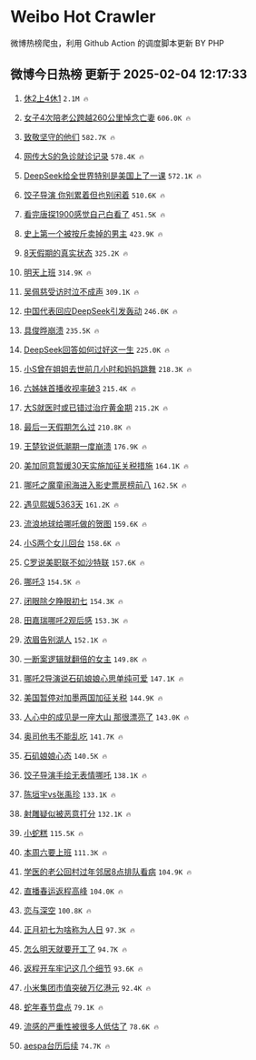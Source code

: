 # Weibo Hot Crawler 



微博热榜爬虫，利用 Github Action 的调度脚本更新 BY PHP 


## 微博今日热榜 更新于 2025-02-04 12:17:33 
1. [休2上4休1](https://s.weibo.com/weibo?q=%23%E4%BC%912%E4%B8%8A4%E4%BC%911%23&t=31&band_rank=1&Refer=top) `2.1M 🔥` 

1. [女子4次陪老公跨越260公里悼念亡妻](https://s.weibo.com/weibo?q=%23%E5%A5%B3%E5%AD%904%E6%AC%A1%E9%99%AA%E8%80%81%E5%85%AC%E8%B7%A8%E8%B6%8A260%E5%85%AC%E9%87%8C%E6%82%BC%E5%BF%B5%E4%BA%A1%E5%A6%BB%23&t=31&band_rank=2&Refer=top) `606.0K 🔥` 

1. [致敬坚守的他们](https://s.weibo.com/weibo?q=%23%E8%87%B4%E6%95%AC%E5%9D%9A%E5%AE%88%E7%9A%84%E4%BB%96%E4%BB%AC%23&t=31&band_rank=3&Refer=top) `582.7K 🔥` 

1. [网传大S的急诊就诊记录](https://s.weibo.com/weibo?q=%23%E7%BD%91%E4%BC%A0%E5%A4%A7S%E7%9A%84%E6%80%A5%E8%AF%8A%E5%B0%B1%E8%AF%8A%E8%AE%B0%E5%BD%95%23&t=31&band_rank=4&Refer=top) `578.4K 🔥` 

1. [DeepSeek给全世界特别是美国上了一课](https://s.weibo.com/weibo?q=%23DeepSeek%E7%BB%99%E5%85%A8%E4%B8%96%E7%95%8C%E7%89%B9%E5%88%AB%E6%98%AF%E7%BE%8E%E5%9B%BD%E4%B8%8A%E4%BA%86%E4%B8%80%E8%AF%BE%23&t=31&band_rank=5&Refer=top) `572.1K 🔥` 

1. [饺子导演 你别累着但也别闲着](https://s.weibo.com/weibo?q=%E9%A5%BA%E5%AD%90%E5%AF%BC%E6%BC%94%20%E4%BD%A0%E5%88%AB%E7%B4%AF%E7%9D%80%E4%BD%86%E4%B9%9F%E5%88%AB%E9%97%B2%E7%9D%80&t=31&band_rank=6&Refer=top) `510.6K 🔥` 

1. [看完唐探1900感觉自己白看了](https://s.weibo.com/weibo?q=%E7%9C%8B%E5%AE%8C%E5%94%90%E6%8E%A21900%E6%84%9F%E8%A7%89%E8%87%AA%E5%B7%B1%E7%99%BD%E7%9C%8B%E4%BA%86&t=31&band_rank=7&Refer=top) `451.5K 🔥` 

1. [史上第一个被按斤卖掉的男主](https://s.weibo.com/weibo?q=%E5%8F%B2%E4%B8%8A%E7%AC%AC%E4%B8%80%E4%B8%AA%E8%A2%AB%E6%8C%89%E6%96%A4%E5%8D%96%E6%8E%89%E7%9A%84%E7%94%B7%E4%B8%BB&t=31&band_rank=8&Refer=top) `423.9K 🔥` 

1. [8天假期的真实状态](https://s.weibo.com/weibo?q=%238%E5%A4%A9%E5%81%87%E6%9C%9F%E7%9A%84%E7%9C%9F%E5%AE%9E%E7%8A%B6%E6%80%81%23&t=31&band_rank=9&Refer=top) `325.2K 🔥` 

1. [明天上班](https://s.weibo.com/weibo?q=%23%E6%98%8E%E5%A4%A9%E4%B8%8A%E7%8F%AD%23&t=31&band_rank=10&Refer=top) `314.9K 🔥` 

1. [吴佩慈受访时泣不成声](https://s.weibo.com/weibo?q=%23%E5%90%B4%E4%BD%A9%E6%85%88%E5%8F%97%E8%AE%BF%E6%97%B6%E6%B3%A3%E4%B8%8D%E6%88%90%E5%A3%B0%23&t=31&band_rank=11&Refer=top) `309.1K 🔥` 

1. [中国代表回应DeepSeek引发轰动](https://s.weibo.com/weibo?q=%23%E4%B8%AD%E5%9B%BD%E4%BB%A3%E8%A1%A8%E5%9B%9E%E5%BA%94DeepSeek%E5%BC%95%E5%8F%91%E8%BD%B0%E5%8A%A8%23&t=31&band_rank=12&Refer=top) `246.0K 🔥` 

1. [具俊晔崩溃](https://s.weibo.com/weibo?q=%23%E5%85%B7%E4%BF%8A%E6%99%94%E5%B4%A9%E6%BA%83%23&t=31&band_rank=13&Refer=top) `235.5K 🔥` 

1. [DeepSeek回答如何过好这一生](https://s.weibo.com/weibo?q=%23DeepSeek%E5%9B%9E%E7%AD%94%E5%A6%82%E4%BD%95%E8%BF%87%E5%A5%BD%E8%BF%99%E4%B8%80%E7%94%9F%23&t=31&band_rank=14&Refer=top) `225.0K 🔥` 

1. [小S曾在姐姐去世前几小时和妈妈跳舞](https://s.weibo.com/weibo?q=%23%E5%B0%8FS%E6%9B%BE%E5%9C%A8%E5%A7%90%E5%A7%90%E5%8E%BB%E4%B8%96%E5%89%8D%E5%87%A0%E5%B0%8F%E6%97%B6%E5%92%8C%E5%A6%88%E5%A6%88%E8%B7%B3%E8%88%9E%23&t=31&band_rank=15&Refer=top) `218.3K 🔥` 

1. [六姊妹首播收视率破3](https://s.weibo.com/weibo?q=%E5%85%AD%E5%A7%8A%E5%A6%B9%E9%A6%96%E6%92%AD%E6%94%B6%E8%A7%86%E7%8E%87%E7%A0%B43&t=31&band_rank=16&Refer=top) `215.4K 🔥` 

1. [大S就医时或已错过治疗黄金期](https://s.weibo.com/weibo?q=%23%E5%A4%A7S%E5%B0%B1%E5%8C%BB%E6%97%B6%E6%88%96%E5%B7%B2%E9%94%99%E8%BF%87%E6%B2%BB%E7%96%97%E9%BB%84%E9%87%91%E6%9C%9F%23&t=31&band_rank=17&Refer=top) `215.2K 🔥` 

1. [最后一天假期怎么过](https://s.weibo.com/weibo?q=%23%E6%9C%80%E5%90%8E%E4%B8%80%E5%A4%A9%E5%81%87%E6%9C%9F%E6%80%8E%E4%B9%88%E8%BF%87%23&t=31&band_rank=18&Refer=top) `210.8K 🔥` 

1. [王楚钦说低潮期一度崩溃](https://s.weibo.com/weibo?q=%23%E7%8E%8B%E6%A5%9A%E9%92%A6%E8%AF%B4%E4%BD%8E%E6%BD%AE%E6%9C%9F%E4%B8%80%E5%BA%A6%E5%B4%A9%E6%BA%83%23&t=31&band_rank=19&Refer=top) `176.9K 🔥` 

1. [美加同意暂缓30天实施加征关税措施](https://s.weibo.com/weibo?q=%23%E7%BE%8E%E5%8A%A0%E5%90%8C%E6%84%8F%E6%9A%82%E7%BC%9330%E5%A4%A9%E5%AE%9E%E6%96%BD%E5%8A%A0%E5%BE%81%E5%85%B3%E7%A8%8E%E6%8E%AA%E6%96%BD%23&t=31&band_rank=20&Refer=top) `164.1K 🔥` 

1. [哪吒之魔童闹海进入影史票房榜前八](https://s.weibo.com/weibo?q=%23%E5%93%AA%E5%90%92%E4%B9%8B%E9%AD%94%E7%AB%A5%E9%97%B9%E6%B5%B7%E8%BF%9B%E5%85%A5%E5%BD%B1%E5%8F%B2%E7%A5%A8%E6%88%BF%E6%A6%9C%E5%89%8D%E5%85%AB%23&t=31&band_rank=21&Refer=top) `162.5K 🔥` 

1. [遇见熙媛5363天](https://s.weibo.com/weibo?q=%E9%81%87%E8%A7%81%E7%86%99%E5%AA%9B5363%E5%A4%A9&t=31&band_rank=22&Refer=top) `161.2K 🔥` 

1. [流浪地球给哪吒做的贺图](https://s.weibo.com/weibo?q=%23%E6%B5%81%E6%B5%AA%E5%9C%B0%E7%90%83%E7%BB%99%E5%93%AA%E5%90%92%E5%81%9A%E7%9A%84%E8%B4%BA%E5%9B%BE%23&t=31&band_rank=23&Refer=top) `159.6K 🔥` 

1. [小S两个女儿回台](https://s.weibo.com/weibo?q=%23%E5%B0%8FS%E4%B8%A4%E4%B8%AA%E5%A5%B3%E5%84%BF%E5%9B%9E%E5%8F%B0%23&t=31&band_rank=24&Refer=top) `158.6K 🔥` 

1. [C罗说美职联不如沙特联](https://s.weibo.com/weibo?q=%23C%E7%BD%97%E8%AF%B4%E7%BE%8E%E8%81%8C%E8%81%94%E4%B8%8D%E5%A6%82%E6%B2%99%E7%89%B9%E8%81%94%23&t=31&band_rank=25&Refer=top) `157.6K 🔥` 

1. [哪吒3](https://s.weibo.com/weibo?q=%E5%93%AA%E5%90%923&t=31&band_rank=26&Refer=top) `154.5K 🔥` 

1. [闭眼除夕睁眼初七](https://s.weibo.com/weibo?q=%23%E9%97%AD%E7%9C%BC%E9%99%A4%E5%A4%95%E7%9D%81%E7%9C%BC%E5%88%9D%E4%B8%83%23&t=31&band_rank=27&Refer=top) `154.3K 🔥` 

1. [田嘉瑞哪吒2观后感](https://s.weibo.com/weibo?q=%23%E7%94%B0%E5%98%89%E7%91%9E%E5%93%AA%E5%90%922%E8%A7%82%E5%90%8E%E6%84%9F%23&t=31&band_rank=28&Refer=top) `153.3K 🔥` 

1. [浓眉告别湖人](https://s.weibo.com/weibo?q=%23%E6%B5%93%E7%9C%89%E5%91%8A%E5%88%AB%E6%B9%96%E4%BA%BA%23&t=31&band_rank=29&Refer=top) `152.1K 🔥` 

1. [一断案逻辑就翻倍的女主](https://s.weibo.com/weibo?q=%E4%B8%80%E6%96%AD%E6%A1%88%E9%80%BB%E8%BE%91%E5%B0%B1%E7%BF%BB%E5%80%8D%E7%9A%84%E5%A5%B3%E4%B8%BB&t=31&band_rank=30&Refer=top) `149.8K 🔥` 

1. [哪吒2导演说石矶娘娘心思单纯可爱](https://s.weibo.com/weibo?q=%23%E5%93%AA%E5%90%922%E5%AF%BC%E6%BC%94%E8%AF%B4%E7%9F%B3%E7%9F%B6%E5%A8%98%E5%A8%98%E5%BF%83%E6%80%9D%E5%8D%95%E7%BA%AF%E5%8F%AF%E7%88%B1%23&t=31&band_rank=31&Refer=top) `147.1K 🔥` 

1. [美国暂停对加墨两国加征关税](https://s.weibo.com/weibo?q=%23%E7%BE%8E%E5%9B%BD%E6%9A%82%E5%81%9C%E5%AF%B9%E5%8A%A0%E5%A2%A8%E4%B8%A4%E5%9B%BD%E5%8A%A0%E5%BE%81%E5%85%B3%E7%A8%8E%23&t=31&band_rank=32&Refer=top) `144.9K 🔥` 

1. [人心中的成见是一座大山 那很漂亮了](https://s.weibo.com/weibo?q=%E4%BA%BA%E5%BF%83%E4%B8%AD%E7%9A%84%E6%88%90%E8%A7%81%E6%98%AF%E4%B8%80%E5%BA%A7%E5%A4%A7%E5%B1%B1%20%E9%82%A3%E5%BE%88%E6%BC%82%E4%BA%AE%E4%BA%86&t=31&band_rank=33&Refer=top) `143.0K 🔥` 

1. [奥司他韦不能乱吃](https://s.weibo.com/weibo?q=%23%E5%A5%A5%E5%8F%B8%E4%BB%96%E9%9F%A6%E4%B8%8D%E8%83%BD%E4%B9%B1%E5%90%83%23&t=31&band_rank=34&Refer=top) `141.7K 🔥` 

1. [石矶娘娘心态](https://s.weibo.com/weibo?q=%E7%9F%B3%E7%9F%B6%E5%A8%98%E5%A8%98%E5%BF%83%E6%80%81&t=31&band_rank=35&Refer=top) `140.5K 🔥` 

1. [饺子导演手绘无表情哪吒](https://s.weibo.com/weibo?q=%23%E9%A5%BA%E5%AD%90%E5%AF%BC%E6%BC%94%E6%89%8B%E7%BB%98%E6%97%A0%E8%A1%A8%E6%83%85%E5%93%AA%E5%90%92%23&t=31&band_rank=36&Refer=top) `138.1K 🔥` 

1. [陈垣宇vs张禹珍](https://s.weibo.com/weibo?q=%E9%99%88%E5%9E%A3%E5%AE%87vs%E5%BC%A0%E7%A6%B9%E7%8F%8D&t=31&band_rank=37&Refer=top) `133.1K 🔥` 

1. [射雕疑似被恶意打分](https://s.weibo.com/weibo?q=%23%E5%B0%84%E9%9B%95%E7%96%91%E4%BC%BC%E8%A2%AB%E6%81%B6%E6%84%8F%E6%89%93%E5%88%86%23&t=31&band_rank=38&Refer=top) `132.1K 🔥` 

1. [小蛇糕](https://s.weibo.com/weibo?q=%E5%B0%8F%E8%9B%87%E7%B3%95&t=31&band_rank=39&Refer=top) `115.5K 🔥` 

1. [本周六要上班](https://s.weibo.com/weibo?q=%23%E6%9C%AC%E5%91%A8%E5%85%AD%E8%A6%81%E4%B8%8A%E7%8F%AD%23&t=31&band_rank=40&Refer=top) `111.3K 🔥` 

1. [学医的老公回村过年邻居8点排队看病](https://s.weibo.com/weibo?q=%23%E5%AD%A6%E5%8C%BB%E7%9A%84%E8%80%81%E5%85%AC%E5%9B%9E%E6%9D%91%E8%BF%87%E5%B9%B4%E9%82%BB%E5%B1%858%E7%82%B9%E6%8E%92%E9%98%9F%E7%9C%8B%E7%97%85%23&t=31&band_rank=41&Refer=top) `104.9K 🔥` 

1. [直播春运返程高峰](https://s.weibo.com/weibo?q=%23%E7%9B%B4%E6%92%AD%E6%98%A5%E8%BF%90%E8%BF%94%E7%A8%8B%E9%AB%98%E5%B3%B0%23&t=31&band_rank=42&Refer=top) `104.0K 🔥` 

1. [恋与深空](https://s.weibo.com/weibo?q=%E6%81%8B%E4%B8%8E%E6%B7%B1%E7%A9%BA&t=31&band_rank=43&Refer=top) `100.8K 🔥` 

1. [正月初七为啥称为人日](https://s.weibo.com/weibo?q=%23%E6%AD%A3%E6%9C%88%E5%88%9D%E4%B8%83%E4%B8%BA%E5%95%A5%E7%A7%B0%E4%B8%BA%E4%BA%BA%E6%97%A5%23&t=31&band_rank=44&Refer=top) `97.3K 🔥` 

1. [怎么明天就要开工了](https://s.weibo.com/weibo?q=%23%E6%80%8E%E4%B9%88%E6%98%8E%E5%A4%A9%E5%B0%B1%E8%A6%81%E5%BC%80%E5%B7%A5%E4%BA%86%23&t=31&band_rank=45&Refer=top) `94.7K 🔥` 

1. [返程开车牢记这几个细节](https://s.weibo.com/weibo?q=%23%E8%BF%94%E7%A8%8B%E5%BC%80%E8%BD%A6%E7%89%A2%E8%AE%B0%E8%BF%99%E5%87%A0%E4%B8%AA%E7%BB%86%E8%8A%82%23&t=31&band_rank=46&Refer=top) `93.6K 🔥` 

1. [小米集团市值突破万亿港元](https://s.weibo.com/weibo?q=%23%E5%B0%8F%E7%B1%B3%E9%9B%86%E5%9B%A2%E5%B8%82%E5%80%BC%E7%AA%81%E7%A0%B4%E4%B8%87%E4%BA%BF%E6%B8%AF%E5%85%83%23&t=31&band_rank=47&Refer=top) `92.4K 🔥` 

1. [蛇年春节盘点](https://s.weibo.com/weibo?q=%23%E8%9B%87%E5%B9%B4%E6%98%A5%E8%8A%82%E7%9B%98%E7%82%B9%23&t=31&band_rank=48&Refer=top) `79.1K 🔥` 

1. [流感的严重性被很多人低估了](https://s.weibo.com/weibo?q=%23%E6%B5%81%E6%84%9F%E7%9A%84%E4%B8%A5%E9%87%8D%E6%80%A7%E8%A2%AB%E5%BE%88%E5%A4%9A%E4%BA%BA%E4%BD%8E%E4%BC%B0%E4%BA%86%23&t=31&band_rank=49&Refer=top) `78.6K 🔥` 

1. [aespa台历后续](https://s.weibo.com/weibo?q=aespa%E5%8F%B0%E5%8E%86%E5%90%8E%E7%BB%AD&t=31&band_rank=50&Refer=top) `74.7K 🔥` 

